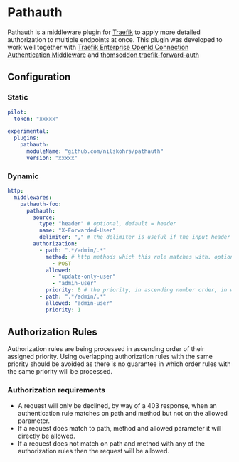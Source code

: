# Pathauth
Pathauth is a middleware plugin for [Traefik](https://github.com/traefik/traefik) to apply more detailed authorization to multiple endpoints at once. This plugin was developed to work well together with [Traefik Enterprise OpenId Connection Authentication Middleware](https://doc.traefik.io/traefik-enterprise/middlewares/oidc) and [thomseddon traefik-forward-auth](https://github.com/thomseddon/traefik-forward-auth)

## Configuration

### Static

```yaml
pilot:
  token: "xxxxx"

experimental:
  plugins:
    pathauth:
      moduleName: "github.com/nilskohrs/pathauth"
      version: "xxxxx"
```

### Dynamic

```yaml
http:
  middlewares:
    pathauth-foo:
      pathauth:
        source:
          type: "header" # optional, default = header
          name: "X-Forwarded-User"
          delimiter: "," # the delimiter is useful if the input header has multiple values, for example roles. We can then check if the request meets any of the values from the headers. optional
        authorization:
          - path: ".*/admin/.*"
            method: # http methods which this rule matches with. optional, default = all methods
              - POST
            allowed: 
              - "update-only-user"
              - "admin-user"
            priority: 0 # the priority, in ascending number order, in which the authorization rule will be checked. optional, default = 0
          - path: ".*/admin/.*"
            allowed: "admin-user"
            priority: 1
```

## Authorization Rules
Authorization rules are being processed in ascending order of their assigned priority. Using overlapping authorization rules with the same priority should be avoided as there is no guarantee in which order rules with the same priority will be processed.

### Authorization requirements
* A request will only be declined, by way of a 403 response, when an authentication rule matches on path and method but not on the allowed parameter.
* If a request does match to path, method and allowed parameter it will directly be allowed. 
* If a request does not match on path and method with any of the authorization rules then the request will be allowed.